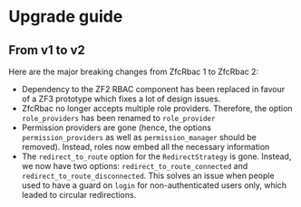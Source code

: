 # Upgrade guide

## From v1 to v2

Here are the major breaking changes from ZfcRbac 1 to ZfcRbac 2:

- Dependency to the ZF2 RBAC component has been replaced in favour of a ZF3 prototype which fixes a lot
of design issues.
- ZfcRbac no longer accepts multiple role providers. Therefore, the option `role_providers` has been renamed
to `role_provider`
- Permission providers are gone (hence, the options `permission_providers` as well as `permission_manager` should
be removed). Instead, roles now embed all the necessary information
- The `redirect_to_route` option for the `RedirectStrategy` is gone. Instead, we now have two options:
`redirect_to_route_connected` and `redirect_to_route_disconnected`. This solves an issue when people used to have
a guard on `login` for non-authenticated users only, which leaded to circular redirections.
